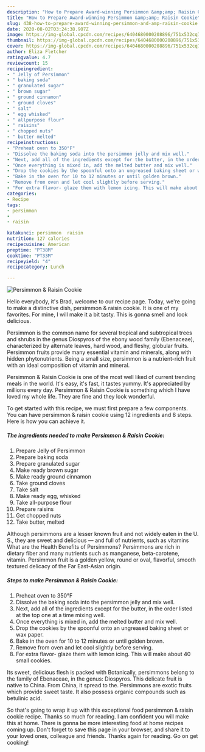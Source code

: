```yaml
---
description: "How to Prepare Award-winning Persimmon &amp;amp; Raisin Cookie"
title: "How to Prepare Award-winning Persimmon &amp;amp; Raisin Cookie"
slug: 438-how-to-prepare-award-winning-persimmon-and-amp-raisin-cookie
date: 2020-08-02T03:24:38.907Z
image: https://img-global.cpcdn.com/recipes/6404680000208896/751x532cq70/persimmon-raisin-cookie-recipe-main-photo.jpg
thumbnail: https://img-global.cpcdn.com/recipes/6404680000208896/751x532cq70/persimmon-raisin-cookie-recipe-main-photo.jpg
cover: https://img-global.cpcdn.com/recipes/6404680000208896/751x532cq70/persimmon-raisin-cookie-recipe-main-photo.jpg
author: Eliza Fletcher
ratingvalue: 4.7
reviewcount: 15
recipeingredient:
- " Jelly of Persimmon"
- " baking soda"
- " granulated sugar"
- " brown sugar"
- " ground cinnamon"
- " ground cloves"
- " salt"
- " egg whisked"
- " allpurpose flour"
- " raisins"
- " chopped nuts"
- " butter melted"
recipeinstructions:
- "Preheat oven to 350°F"
- "Dissolve the baking soda into the persimmon jelly and mix well."
- "Next, add all of the ingredients except for the butter, in the order listed at the top one at a time mixing well."
- "Once everything is mixed in, add the melted butter and mix well."
- "Drop the cookies by the spoonful onto an ungreased baking sheet or wax paper."
- "Bake in the oven for 10 to 12 minutes or until golden brown."
- "Remove from oven and let cool slightly before serving."
- "For extra flavor- glaze them with lemon icing. This will make about 40 small cookies."
categories:
- Recipe
tags:
- persimmon
- 
- raisin

katakunci: persimmon  raisin 
nutrition: 127 calories
recipecuisine: American
preptime: "PT38M"
cooktime: "PT33M"
recipeyield: "4"
recipecategory: Lunch

---
```



![Persimmon &amp; Raisin Cookie](https://img-global.cpcdn.com/recipes/6404680000208896/751x532cq70/persimmon-raisin-cookie-recipe-main-photo.jpg)

Hello everybody, it's Brad, welcome to our recipe page. Today, we're going to make a distinctive dish, persimmon &amp; raisin cookie. It is one of my favorites. For mine, I will make it a bit tasty. This is gonna smell and look delicious.

Persimmon is the common name for several tropical and subtropical trees and shrubs in the genus Diospyros of the ebony wood family (Ebenaceae), characterized by alternate leaves, hard wood, and fleshy, globular fruits. Persimmon fruits provide many essential vitamin and minerals, along with hidden phytonutrients. Being a small size, persimmon is a nutrient-rich fruit with an ideal composition of vitamin and mineral.

Persimmon &amp; Raisin Cookie is one of the most well liked of current trending meals in the world. It's easy, it's fast, it tastes yummy. It's appreciated by millions every day. Persimmon &amp; Raisin Cookie is something which I have loved my whole life. They are fine and they look wonderful.


To get started with this recipe, we must first prepare a few components. You can have persimmon &amp; raisin cookie using 12 ingredients and 8 steps. Here is how you can achieve it.

<!--inarticleads1-->

##### The ingredients needed to make Persimmon &amp; Raisin Cookie:

1. Prepare  Jelly of Persimmon
1. Prepare  baking soda
1. Prepare  granulated sugar
1. Make ready  brown sugar
1. Make ready  ground cinnamon
1. Take  ground cloves
1. Take  salt
1. Make ready  egg, whisked
1. Take  all-purpose flour
1. Prepare  raisins
1. Get  chopped nuts
1. Take  butter, melted


Although persimmons are a lesser known fruit and not widely eaten in the U. S., they are sweet and delicious — and full of nutrients, such as vitamins What are the Health Benefits of Persimmons? Persimmons are rich in dietary fiber and many nutrients such as manganese, beta-carotene, vitamin. Persimmon fruit is a golden yellow, round or oval, flavorful, smooth textured delicacy of the Far East-Asian origin. 

<!--inarticleads2-->

##### Steps to make Persimmon &amp; Raisin Cookie:

1. Preheat oven to 350°F
1. Dissolve the baking soda into the persimmon jelly and mix well.
1. Next, add all of the ingredients except for the butter, in the order listed at the top one at a time mixing well.
1. Once everything is mixed in, add the melted butter and mix well.
1. Drop the cookies by the spoonful onto an ungreased baking sheet or wax paper.
1. Bake in the oven for 10 to 12 minutes or until golden brown.
1. Remove from oven and let cool slightly before serving.
1. For extra flavor- glaze them with lemon icing. This will make about 40 small cookies.


Its sweet, delicious flesh is packed with Botanically, persimmons belong to the family of Ebenaceae, in the genus: Diospyros. This delicate fruit is native to China. From China, it spread to the. Persimmons are exotic fruits which provide sweet taste. It also possess organic compounds such as betulinic acid. 

So that's going to wrap it up with this exceptional food persimmon &amp; raisin cookie recipe. Thanks so much for reading. I am confident you will make this at home. There is gonna be more interesting food at home recipes coming up. Don't forget to save this page in your browser, and share it to your loved ones, colleague and friends. Thanks again for reading. Go on get cooking!
